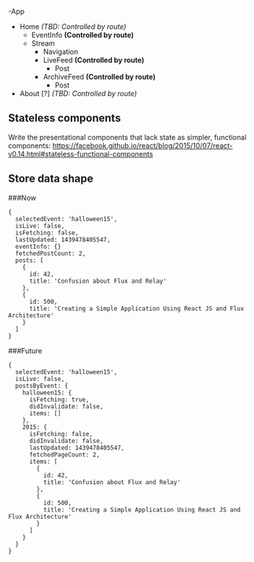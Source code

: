 -App
  - Home *(TBD: Controlled by route)*
    - EventInfo **(Controlled by route)**
    - Stream
      - Navigation
      - LiveFeed **(Controlled by route)**
        - Post
      - ArchiveFeed **(Controlled by route)**
        - Post
  - About [?] *(TBD: Controlled by route)*


## Stateless components
Write the presentational components that lack state as simpler, functional components:
https://facebook.github.io/react/blog/2015/10/07/react-v0.14.html#stateless-functional-components

## Store data shape

###Now

```
{
  selectedEvent: 'halloween15',
  isLive: false,
  isFetching: false,
  lastUpdated: 1439478405547,
  eventInfo: {}
  fetchedPostCount: 2,
  posts: [      
    {
      id: 42,
      title: 'Confusion about Flux and Relay'
    },
    {
      id: 500,
      title: 'Creating a Simple Application Using React JS and Flux Architecture'
    }
  ]
}
```

###Future

```
{
  selectedEvent: 'halloween15',
  isLive: false,
  postsByEvent: {
    halloween15: {
      isFetching: true,
      didInvalidate: false,
      items: []
    },
    2015: {
      isFetching: false,
      didInvalidate: false,
      lastUpdated: 1439478405547,
      fetchedPageCount: 2,
      items: [
        {
          id: 42,
          title: 'Confusion about Flux and Relay'
        },
        {
          id: 500,
          title: 'Creating a Simple Application Using React JS and Flux Architecture'
        }
      ]
    }
  }
}
```

